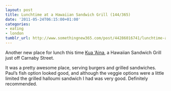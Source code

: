 ```yaml
---
layout: post
title: Lunchtime at a Hawaiian Sandwich Grill (144/365)
date: '2011-05-24T06:15:00+01:00'
categories:
- eating
- london
tumblr_url: http://www.somethingnew365.com/post/44286016741/lunchtime-at-a-hawaiian-sandwich-grill-144365
---
```

Another new place for lunch this time [Kua ‘Aina](http://www.kua-aina.co.uk/), a Hawaiian Sandwich Grill just off Carnaby Street.

It was a pretty awesome place, serving burgers and grilled sandwiches. Paul’s fish option looked good, and although the veggie options were a little limited the grilled halloumi sandwich I had was very good. Definitely recommended.
